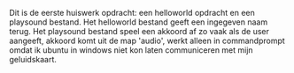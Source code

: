 Dit is de eerste huiswerk opdracht: een helloworld opdracht en een playsound bestand.
Het helloworld bestand geeft een ingegeven naam terug.
Het playsound bestand speel een akkoord af zo vaak als de user aangeeft, akkoord komt uit de map 'audio', werkt alleen in commandprompt omdat ik ubuntu in windows niet kon laten communiceren met mijn geluidskaart.
